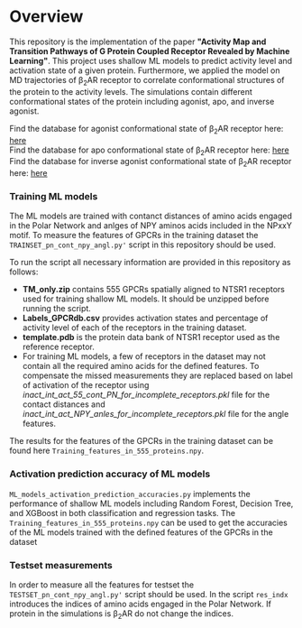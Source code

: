 <h1>Overview</h1>
This repository is the implementation of the paper <strong>"Activity Map and Transition Pathways of G Protein Coupled Receptor Revealed by Machine Learning"</strong>. This project uses shallow ML models to predict activity level and activation state of a given protein. Furthermore, we applied the model on MD trajectories of &beta;<sub>2</sub>AR receptor to correlate conformational structures of the protein to the activity levels. The simulations contain different conformational states of the protein including agonist, apo, and inverse agonist.

Find the database for agonist conformational state of &beta;<sub>2</sub>AR receptor here: [here](https://cmu.box.com/s/w957ph9dbdstcrrqfp7tjyv34wt4otq7)\
Find the database for apo conformational state of &beta;<sub>2</sub>AR receptor here: [here](https://cmu.box.com/s/b7son6ubfljbsfxl8wn7h0mi68pjlmvw)\
Find the database for inverse agonist conformational state of &beta;<sub>2</sub>AR receptor here: [here](https://cmu.box.com/s/o9jmpit3w45c5hseafr8ehiifaqrbheb)

<h3>Training ML models</h3>
The ML models are trained with contanct distances of amino acids engaged in the Polar Network and anlges of NPY aminos acids included in the NPxxY motif. To measure the features of GPCRs in the training dataset the <code>TRAINSET_pn_cont_npy_angl.py'</code> script in this repository should be used.

To run the script all necessary information are provided in this repository as follows:
<ul>
<li> <strong>TM_only.zip</strong> contains 555 GPCRs spatially aligned to NTSR1 receptors used for training shallow ML models. It should be unzipped before running the script.</li>
<li> <strong>Labels_GPCRdb.csv</strong> provides activation states and percentage of activity level of each of the receptors in the training dataset.</li>
<li> <strong>template.pdb</strong> is the protein data bank of NTSR1 receptor used as the reference receptor.</li>
<li> For training ML models, a few of receptors in the dataset may not contain all the required amino acids for the defined features. To compensate the missed measurements they are replaced based on label of activation of the receptor using <em>inact_int_act_55_cont_PN_for_incomplete_receptors.pkl</em> file for the contact distances and <em>inact_int_act_NPY_anles_for_incomplete_receptors.pkl</em> file for the angle features. </li>
</ul>
The results for the features of the GPCRs in the training dataset can be found here <code>Training_features_in_555_proteins.npy</code>. 

<h3>Activation prediction accuracy of ML models</h3>
<code>ML_models_activation_prediction_accuracies.py</code> implements the performance of shallow ML models including Random Forest, Decision Tree, and XGBoost in both classification and regression tasks. The <code>Training_features_in_555_proteins.npy</code> can be used to get the accuracies of the ML models trained with the defined features of the GPCRs in the dataset

<h3>Testset measurements</h3>
In order to measure all the features for testset the <code>TESTSET_pn_cont_npy_angl.py'</code> script should be used. In the script <code>res_indx</code> introduces the indices of amino acids engaged in the Polar Network. If protein in the simulations is &beta;<sub>2</sub>AR do not change the indices. 






